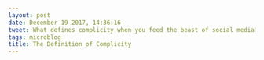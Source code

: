 ```yaml
---
layout: post
date: December 19 2017, 14:36:16
tweet: What defines complicity when you feed the beast of social media?
tags: microblog
title: The Definition of Complicity
---
```




